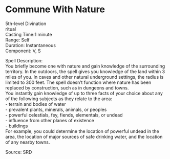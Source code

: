 # Commune With Nature
5th-level Divination<br>
ritual<br>
Casting Time:1 minute<br>
Range: Self<br>
Duration: Instantaneous<br>
Component: V, S

Spell Description:<br>
You briefly become one with nature and gain knowledge of the surrounding territory. In the outdoors, the spell gives you knowledge of the land within 3 miles of you. In caves and other natural underground settings, the radius is limited to 300 feet. The spell doesn’t function where nature has been replaced by construction, such as in dungeons and towns.<br>You instantly gain knowledge of up to three facts of your choice about any of the following subjects as they relate to the area:<br>- terrain and bodies of water<br>- prevalent plants, minerals, animals, or peoples<br>- powerful celestials, fey, fiends, elementals, or undead<br>- influence from other planes of existence<br>- buildings<br>For example, you could determine the location of powerful undead in the area, the location of major sources of safe drinking water, and the location of any nearby towns.

Source: SRD